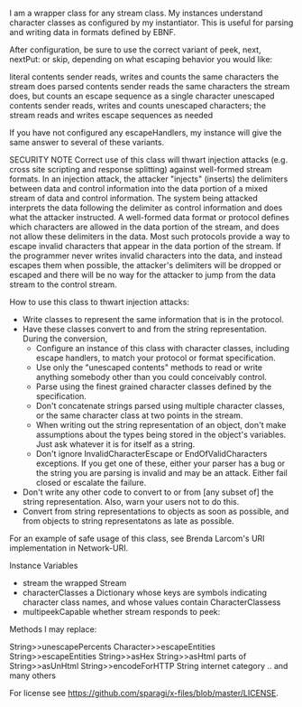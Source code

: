 I am a wrapper class for any stream class.  My instances understand character classes as configured by my instantiator.  This is useful for parsing and writing data in formats defined by EBNF. 

After configuration, be sure to use the correct variant of peek, next, nextPut: or skip, depending on what escaping behavior you would like:

literal contents		sender reads, writes and counts the same characters the stream does 
parsed contents		sender reads the same characters the stream does, but counts an escape sequence as a single character
unescaped contents	sender reads, writes and counts unescaped characters; the stream reads and writes escape sequences as needed

If you have not configured any escapeHandlers, my instance will give the same answer to several of these variants.

SECURITY NOTE
Correct use of this class will thwart injection attacks (e.g. cross site scripting and response splitting) against well-formed stream formats.  In an injection attack, the attacker "injects" (inserts) the delimiters between data and control information into the data portion of a mixed stream of data and control information.  The system being attacked interprets the data following the delimiter as control information and does what the attacker instructed.  A well-formed data format or protocol defines which characters are allowed in the data portion of the stream, and does not allow these delimiters in the data.  Most such protocols provide a way to escape invalid characters that appear in the data portion of the stream.  If the programmer never writes invalid characters into the data, and instead escapes them when possible, the attacker's delimiters will be dropped or escaped and there will be no way for the attacker to jump from the data stream to the control stream. 

How to use this class to thwart injection attacks:
- Write classes to represent the same information that is in the protocol. 
- Have these classes convert to and from the string representation.  During the conversion,
  - Configure an instance of this class with character classes, including escape handlers, to match your protocol or format specification.
  - Use only the "unescaped contents" methods to read or write anything somebody other than you could conceivably control. 
  - Parse using the finest grained character classes defined by the specification.
  - Don't concatenate strings parsed using multiple character classes, or the same character class at two points in the stream.
  - When writing out the string representation of an object, don't make assumptions about the types being stored in the object's variables.  Just ask whatever it is for itself as a string.
  - Don't ignore InvalidCharacterEscape or EndOfValidCharacters exceptions.  If you get one of these, either your parser has a bug or the string you are parsing is invalid and may be an attack.  Either fail closed or escalate the failure.
- Don't write any other code to convert to or from [any subset of] the string representation.  Also, warn your users not to do this.
- Convert from string representations to objects as soon as possible, and from objects to string representatons as late as possible. 

For an example of safe usage of this class, see Brenda Larcom's URI implementation in Network-URI.


Instance Variables

-	stream				the wrapped Stream
-	characterClasses		a Dictionary whose keys are symbols indicating character class names, and whose values contain CharacterClassess
-	multipeekCapable	whether stream responds to peek:

Methods I may replace:

String>>unescapePercents
Character>>escapeEntities
String>>escapeEntities
String>>asHex
String>>asHtml
parts of String>>asUnHtml
String>>encodeForHTTP
String internet category
.. and many others

For license see https://github.com/sparagi/x-files/blob/master/LICENSE.
